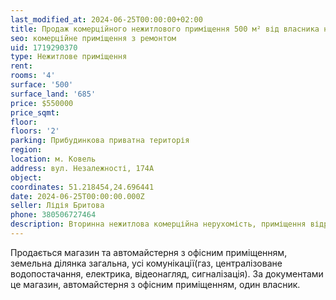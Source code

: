 ```yaml
---
last_modified_at: 2024-06-25T00:00:00+02:00
title: Продаж комерційного нежитлового приміщення 500 м² від власника на Незалежності
seo: комерційне приміщення з ремонтом
uid: 1719290370
type: Нежитлове приміщення
rent:
rooms: '4'
surface: '500'
surface_land: '685'
price: $550000
price_sqmt:
floor:
floors: '2'
parking: Прибудинкова приватна територія
region:
location: м. Ковель
address: вул. Незалежності, 174А
object:
coordinates: 51.218454,24.696441
date: 2024-06-25T00:00:00.000Z
seller: Лідія Бритова
phone: 380506727464
description: Вторинна нежитлова комерційна нерухомість, приміщення відремонтоване придатне і готове для використання
---
```


Продається магазин та автомайстерня з офісним приміщенням, земельна ділянка загальна, усі комунікації(газ, централізоване водопостачання, електрика, відеонагляд, сигналізація). За документами це магазин, автомайстерня з офісним приміщенням, один власник.
